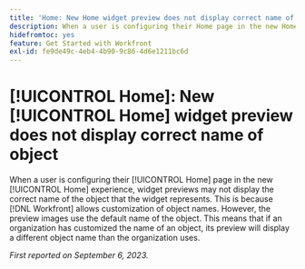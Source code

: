 ```yaml
---
title: 'Home: New Home widget preview does not display correct name of object'
description: When a user is configuring their Home page in the new Home experience, widget previews may not display the correct name of the object that the widget represents. This is because Workfront allows customization of object names. However, the preview images use the default name of the object. This means that if an organization has customized the name of an object, its preview will display a different object name than the organization uses.
hidefromtoc: yes
feature: Get Started with Workfront
exl-id: fe9de49c-4eb4-4b90-9c86-4d6e1211bc6d
---
```

# [!UICONTROL Home]: New [!UICONTROL Home] widget preview does not display correct name of object

When a user is configuring their [!UICONTROL Home] page in the new [!UICONTROL Home] experience, widget previews may not display the correct name of the object that the widget represents. This is because [!DNL Workfront] allows customization of object names. However, the preview images use the default name of the object. This means that if an organization has customized the name of an object, its preview will display a different object name than the organization uses.

_First reported on September 6, 2023._
